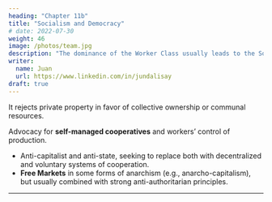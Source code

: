 ```yaml
---
heading: "Chapter 11b"
title: "Socialism and Democracy"
# date: 2022-07-30
weight: 46
image: /photos/team.jpg
description: "The dominance of the Worker Class usually leads to the Socialist system of economy and the Democratic system of politics"
writer:
  name: Juan
  url: https://www.linkedin.com/in/jundalisay
draft: true
---
```



<!-- ### Liberalism

This began right after the French Revolution.

Socialism.

   - **Core Ideas**:
     - **Emphasis on Individual Rights and Equality**: Liberalism is a political and moral philosophy that emphasizes the protection of individual rights, **freedom**, and **equality**. It has evolved over time and has two primary strands: **classical liberalism** and **social liberalism**.
     - **Classical Liberalism**: Focuses on individual freedom, limited government, and free-market economics. It advocates for minimal government interference, similar to libertarianism, but is more accepting of certain government functions, such as maintaining a social safety net.
     - **Social Liberalism**: This strand supports a **welfare state**, with more active government involvement in the economy to ensure social justice and reduce inequality. Social liberals argue that the government should play a role in regulating markets, providing public goods (like healthcare and education), and redistributing wealth to ensure fairness.

   - **Key Principles**:
     - **Freedom of speech**
     - **Equality before the law**
     - **Social justice**
     - **Democratic governance**

   - **Modern Liberalism** (especially in the U.S. and Europe) tends to favor a **regulated market economy**, **universal healthcare**, and **progressive taxation**.

---


 - **Core Ideas**:
     - **Individual Liberty**: Central to liberalism is the idea of individual freedom, both in terms of personal rights and economic opportunities.
     - **Market Economy**: Liberals generally support a market-driven economy where private individuals and companies own the means of production, but with some regulation by the state to ensure fair competition and prevent abuses (e.g., anti-trust laws).
     - **Rule of Law**: Advocates for the protection of individual rights through a system of laws that apply equally to all people.
     - **Limited Government**: Liberalism supports a government that exists primarily to protect individuals' rights and freedoms, and maintain order, but without excessive interference in personal and economic affairs.
     - **Social Justice**: While classic liberalism emphasizes individual freedom, modern liberalism (especially in social democracies) also supports policies to ensure social welfare, including healthcare, education, and economic security for citizens.

   - **Economic Characteristics**:
     - Support for **free markets**, but with **some regulation** to prevent monopolies and ensure fairness.
     - Emphasis on **property rights** and individual entrepreneurship.
     - Belief in **social safety nets** (welfare, unemployment benefits, etc.) to protect citizens from economic hardship.

   - **Examples**:
     - Classical Liberalism: Advocated by thinkers like John Locke and Adam Smith.
     - Modern Liberalism: Seen in social democratic systems like those in the Scandinavian countries.


Key Features: Anarchism emerged as a reaction to both the state and capitalism in the wake of the French Revolution. Anarchists rejected centralized authority and sought to create societies based on voluntary cooperation and mutual aid, without government or hierarchical structures.
Key Figures: Early anarchist thinkers such as Pierre-Joseph Proudhon (who famously declared "Property is theft") critiqued both state power and private property, advocating for federations of communes and direct action.


### Anarchism

This also began after the French Revolution. This opposed all forms of hierarchical authority, including the state, capitalism, and other systems that impose power and control over individuals.

It:
- requires voluntary cooperation where individuals and communities organize themselves without the need for government or centralized control.
- favors:
  - direct action such as protests, strikes, boycotts
  - self-management such as worker-run cooperatives, community self-governance).

Most anarchists seek:
- the abolition of capitalism
- decentralized decision-making, where power is distributed at the local level, and communities have autonomy over their own affairs
seeing it as an economic system that exploits workers and reinforces inequality. -->
     


It rejects private property in favor of collective ownership or communal resources.

Advocacy for **self-managed cooperatives** and workers’ control of production.
- Anti-capitalist and anti-state, seeking to replace both with decentralized and voluntary systems of cooperation.
- **Free Markets** in some forms of anarchism (e.g., anarcho-capitalism), but usually combined with strong anti-authoritarian principles.

<!--      - **Anarcho-syndicalism**: A branch of anarchism focusing on direct worker control of industries through unions or syndicates.
     - **Anarcho-communism**: Advocates for a stateless, classless society with common ownership of the means of production.
     - **Anarcho-capitalism**: A controversial form that blends anarchism with free-market capitalism. -->
---

<!-- ### Summary of Key Differences:

| **Ideology**         | **Role of State**             | **Market & Economy**                                  | **View on Property**          | **Goal**                      |
|----------------------|-------------------------------|-------------------------------------------------------|-------------------------------|-------------------------------|
| **Liberalism**        | Limited government, rule of law | Free markets with some regulation                     | Private ownership, rights protected | Individual freedom, limited intervention |
| **Neoliberalism**     | Minimal state intervention     | Market-driven economy, privatization, deregulation    | Private ownership, market-based allocation | Globalization, reduced government role |
| **Anarchism**         | No state, complete autonomy    | Anti-capitalist, self-managed economy, decentralized   | Collective ownership or abolition of private property | Stateless, egalitarian society |
| **Socialism**         | State ownership or control of key sectors | Collective or state control of production, wealth redistribution | Public ownership or collective ownership | Economic equality, social welfare |
| **Communism**         | Abolition of the state, full collective control | Centralized planning, no private property             | Collective ownership, no markets | Classless, stateless society |
| **Capitalism**        | Minimal government involvement | Free markets, private ownership, competition          | Private ownership, wealth accumulation | Profit-driven economic growth |
| **Fascism**           | Authoritarian, state-controlled economy | State-directed economy, corporatism                   | Private ownership but subordinated to the state | Nationalism, centralized power | -->




